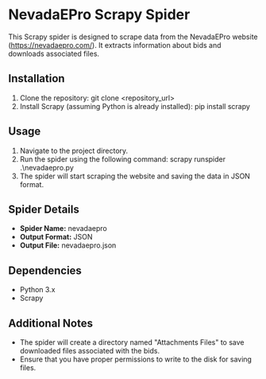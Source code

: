 # NevadaEPro Scrapy Spider

This Scrapy spider is designed to scrape data from the NevadaEPro website (https://nevadaepro.com/). It extracts information about bids and downloads associated files.

## Installation

1. Clone the repository: git clone <repository_url>
2. Install Scrapy (assuming Python is already installed): pip install scrapy

## Usage

1. Navigate to the project directory.
2. Run the spider using the following command: scrapy runspider .\nevadaepro.py
3. The spider will start scraping the website and saving the data in JSON format.

## Spider Details

- **Spider Name:** nevadaepro
- **Output Format:** JSON
- **Output File:** nevadaepro.json

## Dependencies

- Python 3.x
- Scrapy

## Additional Notes

- The spider will create a directory named "Attachments Files" to save downloaded files associated with the bids.
- Ensure that you have proper permissions to write to the disk for saving files.


